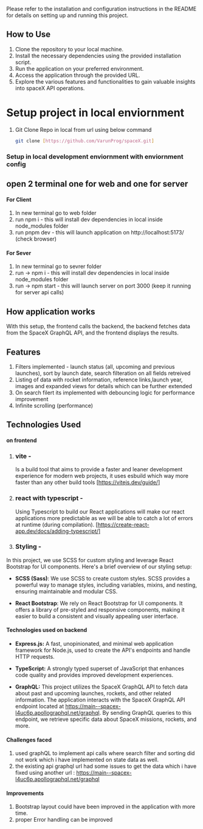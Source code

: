Please refer to the installation and configuration instructions in the README for details on setting up and running this project.
## How to Use

1. Clone the repository to your local machine.
2. Install the necessary dependencies using the provided installation script.
3. Run the application on your preferred environment.
4. Access the application through the provided URL.
5. Explore the various features and functionalities to gain valuable insights into spaceX API operations.



# Setup project in local enviornment
1. Git Clone Repo in local from url using below command
   ```bash
   git clone [https://github.com/VarunProg/spaceX.git]
   ```
### Setup in local development enviornment with enviornment config
## open 2 terminal one for web and one for server 

#### For Client 
1. In new terminal go to web folder 
2. run npm i - this will install dev dependencies in local inside node_modules folder
3. run pnpm dev - this will launch application on http://localhost:5173/ (check browser)

#### For Sever 
1. In new terminal go to sevrer folder 
2. run -> npm i - this will install dev dependencies in local inside node_modules folder
3. run -> npm start - this will launch server on port 3000 (keep it running for server api calls)


## How application works
With this setup, the frontend calls the backend, the backend fetches data from the SpaceX GraphQL API, and the frontend displays the results.

## Features
 1. Filters implemented - launch status (all, upcoming and previous launches), sort by launch date, search filteration on all fields retreived
 2. Listing of data with rocket information, reference links,launch year, images and expanded views for details which can be further extended
 3. On search filert its implemented with debouncing logic for performance improvement
 4. Infinite scrolling (performance)


## Technologies Used

#### on frontend
1. ### vite -
   Is a build tool that aims to provide a faster and leaner development experience for modern web projects, it uses esbuild which way more faster than any other build tools [https://vitejs.dev/guide/]
2. ### react with typescript -
   Using Typescript to build our React applications will make our react applications more predictable as we will be able to catch a lot of errors at runtime (during compilation). [https://create-react-app.dev/docs/adding-typescript/]


3. ### Styling - 

In this project, we use SCSS for custom styling and leverage React Bootstrap for UI components. Here's a brief overview of our styling setup:

- **SCSS (Sass)**: We use SCSS to create custom styles. SCSS provides a powerful way to manage styles, including variables, mixins, and nesting, ensuring maintainable and modular CSS.

- **React Bootstrap**: We rely on React Bootstrap for UI components. It offers a library of pre-styled and responsive components, making it easier to build a consistent and visually appealing user interface.

#### Technologies used on backend

- **Express.js:** A fast, unopinionated, and minimal web application framework for Node.js, used to create the API's endpoints and handle HTTP requests.

- **TypeScript:** A strongly typed superset of JavaScript that enhances code quality and provides improved development experiences.

- **GraphQL:**  This project utilizes the SpaceX GraphQL API to fetch data about past and upcoming launches, rockets, and other related information. The application interacts with the SpaceX GraphQL API endpoint located at https://main--spacex-l4uc6p.apollographql.net/graphql. By sending GraphQL queries to this endpoint, we retrieve specific data about SpaceX missions, rockets, and more.


#### Challenges faced 
 1. used graphQL to implement api calls where search filter and sorting did not work which i have implemented on state data as well.
 2. the existing api graphql url had some issues to get the data which i have fixed using another url : https://main--spacex-l4uc6p.apollographql.net/graphql

 #### Improvements
 1. Bootstrap layout could have been improved in the application with more time.
 2. proper Error handling can be improved
